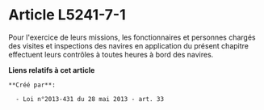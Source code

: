 # Article L5241-7-1

Pour l'exercice de leurs missions, les fonctionnaires et personnes chargés des visites et inspections des navires en
application du présent chapitre effectuent leurs contrôles à toutes heures à bord des navires.

**Liens relatifs à cet article**

	**Créé par**:

	  - Loi n°2013-431 du 28 mai 2013 - art. 33
